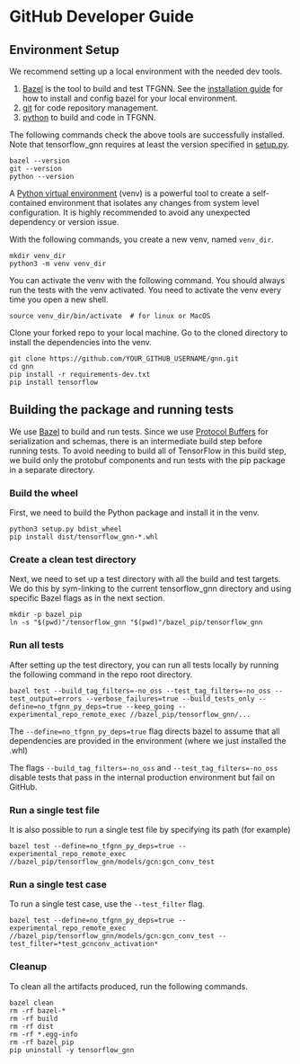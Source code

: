 # GitHub Developer Guide

## Environment Setup

We recommend setting up a local environment with the needed dev tools.

1.  [Bazel](https://bazel.build/) is the tool to build and test TFGNN. See the
    [installation guide](https://docs.bazel.build/versions/4.0.0/install.html)
    for how to install and config bazel for your local environment.
2.  [git](https://github.com/) for code repository management.
3.  [python](https://www.python.org/) to build and code in TFGNN.

The following commands check the above tools are successfully installed. Note
that tensorflow_gnn requires at least the version specified in [setup.py](https://github.com/tensorflow/gnn/setup.py).

```shell
bazel --version
git --version
python --version
```

A [Python virtual environment](https://docs.python.org/3/tutorial/venv.html)
(venv) is a powerful tool to create a self-contained environment that isolates
any changes from system level configuration. It is highly recommended to avoid
any unexpected dependency or version issue.

With the following commands, you create a new venv, named `venv_dir`.

```shell
mkdir venv_dir
python3 -m venv venv_dir
```

You can activate the venv with the following command. You should always run the
tests with the venv activated. You need to activate the venv every time you open
a new shell.

```shell
source venv_dir/bin/activate  # for linux or MacOS
```

Clone your forked repo to your local machine. Go to the cloned directory to
install the dependencies into the venv.

```shell
git clone https://github.com/YOUR_GITHUB_USERNAME/gnn.git
cd gnn
pip install -r requirements-dev.txt
pip install tensorflow
```

## Building the package and running tests

We use [Bazel](https://bazel.build/) to build and run tests. Since we use
[Protocol Buffers](https://developers.google.com/protocol-buffers) for
serialization and schemas, there is an intermediate build step before running
tests. To avoid needing to build all of TensorFlow in this build step, we build
only the protobuf components and run tests with the pip package in a separate
directory.

### Build the wheel

First, we need to build the Python package and install it in the venv.

```shell
python3 setup.py bdist_wheel
pip install dist/tensorflow_gnn-*.whl
```

### Create a clean test directory

Next, we need to set up a test directory with all the build and test targets. We
do this by sym-linking to the current tensorflow_gnn directory and using
specific Bazel flags as in the next section.

```shell
mkdir -p bazel_pip
ln -s "$(pwd)"/tensorflow_gnn "$(pwd)"/bazel_pip/tensorflow_gnn
```

### Run all tests

After setting up the test directory, you can run all tests locally by running
the following command in the repo root directory.

```
bazel test --build_tag_filters=-no_oss --test_tag_filters=-no_oss --test_output=errors --verbose_failures=true --build_tests_only --define=no_tfgnn_py_deps=true --keep_going --experimental_repo_remote_exec //bazel_pip/tensorflow_gnn/...
```

The `--define=no_tfgnn_py_deps=true` flag directs bazel to assume that all
dependencies are provided in the environment (where we just installed the .whl)

The flags `--build_tag_filters=-no_oss` and `--test_tag_filters=-no_oss` disable
tests that pass in the internal production environment but fail on GitHub.

### Run a single test file

It is also possible to run a single test file by specifying its path (for
example)

`bazel test --define=no_tfgnn_py_deps=true --experimental_repo_remote_exec
//bazel_pip/tensorflow_gnn/models/gcn:gcn_conv_test`

### Run a single test case

To run a single test case, use the `--test_filter` flag.

`bazel test --define=no_tfgnn_py_deps=true --experimental_repo_remote_exec
//bazel_pip/tensorflow_gnn/models/gcn:gcn_conv_test
--test_filter=*test_gcnconv_activation*`

### Cleanup

To clean all the artifacts produced, run the following commands.

```shell
bazel clean
rm -rf bazel-*
rm -rf build
rm -rf dist
rm -rf *.egg-info
rm -rf bazel_pip
pip uninstall -y tensorflow_gnn
```
